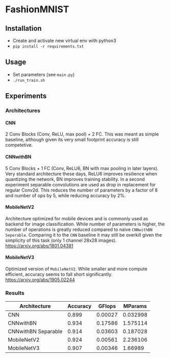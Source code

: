 # FashionMNIST

## Installation
* Create and activate new virtual env with python3
* `pip install -r requirements.txt`

## Usage
* Set parameters (see `main.py`)
* `./run_train.sh`

## Experiments

### Architectures
#### CNN
2 Conv Blocks (Conv, ReLU, max pool) + 2 FC. This was meant as simple baseline, although given its very small footprint accuracy is still competetive.
#### CNNwithBN
5 Conv Blocks + 1 FC (Conv, ReLU6, BN with max pooling in later layers). Very standard architecture these days, ReLU6 improves resilience when quantizing the network, BN improves training stability. In a second experiment separable convolutions are used as drop in replacement for regular Conv2d. This reduces the number of parameters by a factor of 8 and number of ops by 5, while reducing accuracy by 2%.

#### MobileNetV2
Architecture optimized for mobile devices and is commonly used as backend for image classification. While number of parameters is higher, the number of operations is greatly reduced compared to naive `CNNwithBN Seperable`. Comparing it to the `CNN` baseline it may still be overkill given the simplicity of this task (only 1 channel 28x28 images).
https://arxiv.org/abs/1801.04381

#### MobileNetV3
Optimized version of `MobileNetV2`. While smaller and more compute efficient, accuracy seems to fall short significantly.
https://arxiv.org/abs/1905.02244

### Results

| Architecture        | Accuracy | GFlops  | MParams  |
|---------------------|----------|---------|----------|
| CNN                 | 0.899    | 0.00027 | 0.032998 |
| CNNwithBN           | 0.934    | 0.17586 | 1.575114 |
| CNNwithBN Separable | 0.914    | 0.03603 | 0.187028 |
| MobileNetV2         | 0.924    | 0.00561 | 2.236106 |
| MobileNetV3         | 0.907    | 0.00346 | 1.66989  |